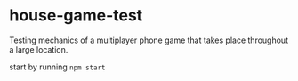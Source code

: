 # house-game-test
Testing mechanics of a multiplayer phone game that takes place throughout a large location.

start by running `npm start`